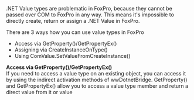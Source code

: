 ﻿.NET Value types are problematic in FoxPro, because they cannot be passed over COM to FoxPro in any way. This means it's impossible to directly create, return or assign a .NET Value in FoxPro. There are 3 ways how you can use value types in FoxPro* Access via GetProperty()/GetPropertyEx()* Assigning via CreateInstanceOnType()* Using ComValue.SetValueFromCreateInstance()**Access via GetProperty()/GetPropertyEx()**  If you need to access a value type on an existing object, you can access it by using the indirect activation methods of wwDotnetBridge. GetProperty() and GetPropertyEx() allow you to access a value type member and return a direct value from it or value
